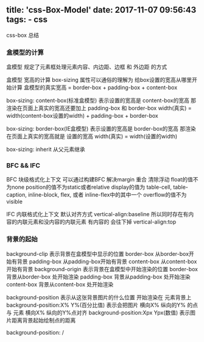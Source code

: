 title: 'css-Box-Model'
date: 2017-11-07 09:56:43
tags:
    - css
---

css-box 总结
<!--more-->

### 盒模型的计算
盒模型 规定了元素框处理元素内容、内边距、边框 和 外边距 的方式 

盒模型 宽高的计算
box-sizing 属性可以通俗的理解为 给box设置的宽高从哪里开始计算 
盒模型的真实宽高 = border-box + padding-box + content-box

box-sizing: content-box(标准盒模型)  表示设置的宽高是 content-box的宽高 那渲染在页面上真实的宽高还要加上 padding-box 和 border-box
width(真实) = width(content-box设置的width) + padding-box + border-box

box-sizing: border-box(IE盒模型)   表示设置的宽高是 border-box的宽高 那渲染在页面上真实的宽高就是 设置的宽高
width(真实) = width(设置的width) 

box-sizing: inherit 从父元素继承 

### BFC && IFC
BFC 块级格式化上下文
可以通过构建BFC 解决margin 重合 清除浮动
float的值不为none
position的值不为static或者relative
display的值为 table-cell, table-caption, inline-block, flex, 或者 inline-flex中的其中一个
overflow的值不为visible

IFC 内联格式化上下文
默认对齐方式 vertical-align:baseline 所以同时存在有内容的内联元素和没内容的内联元素 有内容的 会往下掉
vertical-align:top


### 背景的起始

background-clip 表示背景在盒模型中显示的位置
border-box  从border-box开始有背景
padding-box 从padding-box开始有背景
content-box 从content-box开始有背景
background-origin 表示背景在盒模型中开始渲染的位置
border-box 背景从border-box 处开始渲染
padding-box 背景从padding-box 处开始渲染
content-box 背景从content-box 处开始渲染

background-position 表示从这张背景图片的什么位置 开始渲染在 元素背景上
background-position:X% Y%(百分比值) 表示会把图片 横向X% 纵向的Y% 的点与 元素 横向X% 纵向的Y%点对齐
background-position:Xpx Ypx(数值)  表示图片距离背景起始绘制点的距离   

background-position: <background-origin> <background-clip> <background-position>/<background-size>


